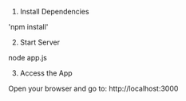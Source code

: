 1. Install Dependencies 

'npm install'

2. Start Server 

node app.js

3. Access the App

Open your browser and go to:
http://localhost:3000
